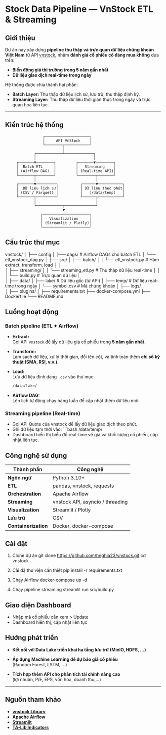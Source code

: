 #  Stock Data Pipeline — VnStock ETL & Streaming

## Giới thiệu

Dự án này xây dựng **pipeline thu thập và trực quan dữ liệu chứng khoán Việt Nam** từ API [vnstock](https://pypi.org/project/vnstock/), nhằm **đánh giá cổ phiếu có đáng mua không** dựa trên:

-  **Biến động giá thị trường trong 5 năm gần nhất**  
-  **Dữ liệu giao dịch real-time trong ngày**

Hệ thống được chia thành hai phần:
- **Batch Layer:** Thu thập dữ liệu lịch sử, lưu trữ, thu thập định kỳ.
- **Streaming Layer:** Thu thập dữ liệu thời gian thực trong ngày và trực quan hóa liên tục.

---

## Kiến trúc hệ thống

```text
                 ┌────────────────────┐
                 │     API VnStock    │
                 └────────┬───────────┘
                          │
             ┌────────────┴─────────────┐
             │                          │
     ┌───────▼────────┐         ┌───────▼────────┐
     │  Batch ETL     │         │   Streaming    │
     │ (Airflow DAG)  │         │ (Real-time API)│
     └───────┬────────┘         └────────┬───────┘
             │                           │
     ┌───────▼─────────┐          ┌──────▼───────────┐
     │  Dữ liệu lịch sử│          │ Dữ liệu theo phút│
     │ (CSV / Parquet) │          │   (/data/temp)   │
     └───────┬─────────┘          └──────┬───────────┘
             │                           │
             └────────────┬──────────────┘
                          ▼
                ┌─────────────────────┐
                │   Visualization     │
                │ (Streamlit / Plotly)│
                └─────────────────────┘
```

## Cấu trúc thư mục 

vnstock/
│
├── config
│
├── dags/                       # Airflow DAGs cho batch ETL
│   └── etl_vnstock_dag.py
│
├── src/
│   ├── batch/
│   │   └── etl_vnstock.py      # Hàm extract, transform, load
│   │    
│   ├── streaming/
│   │   └── streaming_etl.py    # Thu thập dữ liệu real-time
│   │   
│   └── build.py                # Trực quan dữ liệu
│                
│
├── data/
│   ├── lake/                   # Dữ liệu gốc (từ API)
│   ├── temp/                   # Dữ liệu real-time trong ngày
│   └── symbol.csv              # Mã chứng khoán 
│
├── logs/                             
│
├── plugins/ 
│
├── requirements.txt
├── docker-compose.yml
├── Dockerfile
└── README.md



##  Luồng hoạt động

### Batch pipeline (ETL + Airflow)

- **Extract:**  
  Gọi API `vnstock` để lấy dữ liệu giá cổ phiếu trong **5 năm gần nhất**.

- **Transform:**  
  Làm sạch dữ liệu, xử lý thời gian, đổi tên cột, và tính toán thêm **chỉ số kỹ thuật (SMA, RSI, v.v.)**.

- **Load:**  
  Lưu dữ liệu định dạng `.csv` vào thư mục  
  ```bash
  /data/lake/

- **Airflow DAG:**  
    Lên lịch tự động chạy hàng tuần để cập nhật thêm dữ liệu mới.


### Streaming pipeline (Real-time)
- Gọi API Quote của vnstock để lấy dữ liệu giao dịch theo phút.
- Ghi dữ liệu tạm thời vào: ```bash /data/temp/
- Dashboard hiển thị biểu đồ real-time về giá và khối lượng cổ phiếu, cập nhật liên tục.


## Công nghệ sử dụng

| Thành phần           | Công nghệ                        |
| -------------------- | -------------------------------- |
| **Ngôn ngữ**         | Python 3.10+                     |
| **ETL**              | pandas, vnstock, requests        |
| **Orchestration**    | Apache Airflow                   |
| **Streaming**        | vnstock API, asyncio / threading |
| **Visualization**    | Streamlit / Plotly               |
| **Lưu trữ**          | CSV                              |
| **Containerization** | Docker, docker-compose           |



## Cài đặt
1. Clone dự án 
    git clone https://github.com/hnghia23/vnstock.git
    cd vnstock

2. Cài đặ thư viện cần thiết
    pip install -r requirements.txt

3. Chạy Airflow 
    docker-compose up -d

4. Chạy pipeline streaming
    streamlit run src/build.py


## Giao diện Dashboard 

- Nhập mã cổ phiếu cần xem > Update
- Dashboard hiển thị, cập nhật liên tục


## Hướng phát triển

-  **Kết nối với Data Lake triển khai hạ tầng lưu trữ (MinIO, HDFS, ...)**  

-  **Áp dụng Machine Learning để dự báo giá cổ phiếu**  
  (Random Forest, LSTM, ...)

-  **Tích hợp thêm API cho phân tích tài chính nâng cao**  
  (lợi nhuận, P/E, EPS, vốn hóa, doanh thu,...)

---

##  Nguồn tham khảo

- [ **vnstock Library**](https://vnstocks.com/)
- [ **Apache Airflow**](https://airflow.apache.org/)
- [ **Streamlit**](https://streamlit.io/)
- [ **TA-Lib Indicators**](https://ta-lib.github.io/ta-lib-python/)


